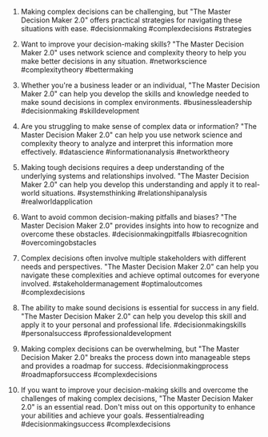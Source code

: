 1. Making complex decisions can be challenging, but "The Master Decision Maker 2.0" offers practical strategies for navigating these situations with ease. #decisionmaking #complexdecisions #strategies

2. Want to improve your decision-making skills? "The Master Decision Maker 2.0" uses network science and complexity theory to help you make better decisions in any situation. #networkscience #complexitytheory #bettermaking

3. Whether you're a business leader or an individual, "The Master Decision Maker 2.0" can help you develop the skills and knowledge needed to make sound decisions in complex environments. #businessleadership #decisionmaking #skilldevelopment

4. Are you struggling to make sense of complex data or information? "The Master Decision Maker 2.0" can help you use network science and complexity theory to analyze and interpret this information more effectively. #datascience #informationanalysis #networktheory

5. Making tough decisions requires a deep understanding of the underlying systems and relationships involved. "The Master Decision Maker 2.0" can help you develop this understanding and apply it to real-world situations. #systemsthinking #relationshipanalysis #realworldapplication

6. Want to avoid common decision-making pitfalls and biases? "The Master Decision Maker 2.0" provides insights into how to recognize and overcome these obstacles. #decisionmakingpitfalls #biasrecognition #overcomingobstacles

7. Complex decisions often involve multiple stakeholders with different needs and perspectives. "The Master Decision Maker 2.0" can help you navigate these complexities and achieve optimal outcomes for everyone involved. #stakeholdermanagement #optimaloutcomes #complexdecisions

8. The ability to make sound decisions is essential for success in any field. "The Master Decision Maker 2.0" can help you develop this skill and apply it to your personal and professional life. #decisionmakingskills #personalsuccess #professionaldevelopment

9. Making complex decisions can be overwhelming, but "The Master Decision Maker 2.0" breaks the process down into manageable steps and provides a roadmap for success. #decisionmakingprocess #roadmapforsuccess #complexdecisions

10. If you want to improve your decision-making skills and overcome the challenges of making complex decisions, "The Master Decision Maker 2.0" is an essential read. Don't miss out on this opportunity to enhance your abilities and achieve your goals. #essentialreading #decisionmakingsuccess #complexdecisions

